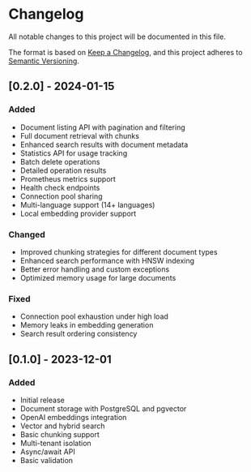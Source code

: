 # Changelog

All notable changes to this project will be documented in this file.

The format is based on [Keep a Changelog](https://keepachangelog.com/en/1.0.0/),
and this project adheres to [Semantic Versioning](https://semver.org/spec/v2.0.0.html).

## [0.2.0] - 2024-01-15

### Added
- Document listing API with pagination and filtering
- Full document retrieval with chunks
- Enhanced search results with document metadata
- Statistics API for usage tracking
- Batch delete operations
- Detailed operation results
- Prometheus metrics support
- Health check endpoints
- Connection pool sharing
- Multi-language support (14+ languages)
- Local embedding provider support

### Changed
- Improved chunking strategies for different document types
- Enhanced search performance with HNSW indexing
- Better error handling and custom exceptions
- Optimized memory usage for large documents

### Fixed
- Connection pool exhaustion under high load
- Memory leaks in embedding generation
- Search result ordering consistency

## [0.1.0] - 2023-12-01

### Added
- Initial release
- Document storage with PostgreSQL and pgvector
- OpenAI embeddings integration
- Vector and hybrid search
- Basic chunking support
- Multi-tenant isolation
- Async/await API
- Basic validation